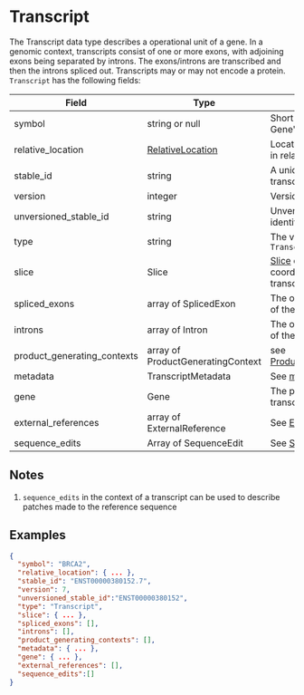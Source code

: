 # Transcript

The Transcript data type describes a operational unit of a gene. In a genomic context, transcripts consist of one or more exons, with adjoining exons being separated by introns. The exons/introns are transcribed and then the introns spliced out. Transcripts may or may not encode a protein. `Transcript` has the following fields:

| Field                       | Type                                                | Description                         |
|-----------------------------|-----------------------------------------------------|-------------------------------------|
| symbol                      | string or null                                      | Short name related to the Gene's symbol
| relative_location           | [RelativeLocation](./relative_location.md)          | Location of the transcript in relation to the gene
| stable_id                   | string                                              | A unique identifier for the transcript
| version                     | integer                                             | Version of the transcript
| unversioned_stable_id       | string                                              | Unversioned unique identifier for the transcript
| type                        | string                                              | The value is always `Transcript`
| slice                       | Slice                                               | [Slice](./slice.md) describing the coordinates of the transcript
| spliced_exons               | array of SplicedExon                                | The ordered list of [exons](./exon.md) of the transcript
| introns                     | array of Intron                                     | The ordered list of [introns](./intron.md) of the transcript
| product_generating_contexts | array of ProductGeneratingContext                   | see [ProductGeneratingContext](./product_generating_context.md)
| metadata                    | TranscriptMetadata                                  | See [metadata](./metadata.md)
| gene                        | Gene                                                | The parent [gene](./gene.md) of the transcript, see Gene
| external_references         | array of ExternalReference                          | See [ExternalReference](./external_reference.md)
|sequence_edits | Array of SequenceEdit | See [SequenceEdit](./sequence_edit.md)

## Notes
1. `sequence_edits` in the context of a transcript can be used to describe patches made to the reference sequence

## Examples
```json
{
  "symbol": "BRCA2",
  "relative_location": { ... },
  "stable_id": "ENST00000380152.7",
  "version": 7,
  "unversioned_stable_id":"ENST00000380152",
  "type": "Transcript",
  "slice": { ... },
  "spliced_exons": [],
  "introns": [],
  "product_generating_contexts": [],
  "metadata": { ... },
  "gene": { ... },
  "external_references": [],
  "sequence_edits":[]
}
```
